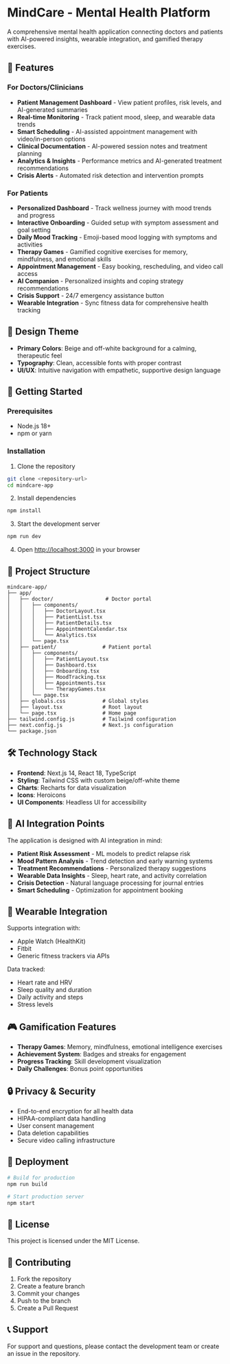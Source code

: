 # MindCare - Mental Health Platform

A comprehensive mental health application connecting doctors and patients with AI-powered insights, wearable integration, and gamified therapy exercises.

## 🌟 Features

### For Doctors/Clinicians
- **Patient Management Dashboard** - View patient profiles, risk levels, and AI-generated summaries
- **Real-time Monitoring** - Track patient mood, sleep, and wearable data trends
- **Smart Scheduling** - AI-assisted appointment management with video/in-person options
- **Clinical Documentation** - AI-powered session notes and treatment planning
- **Analytics & Insights** - Performance metrics and AI-generated treatment recommendations
- **Crisis Alerts** - Automated risk detection and intervention prompts

### For Patients
- **Personalized Dashboard** - Track wellness journey with mood trends and progress
- **Interactive Onboarding** - Guided setup with symptom assessment and goal setting
- **Daily Mood Tracking** - Emoji-based mood logging with symptoms and activities
- **Therapy Games** - Gamified cognitive exercises for memory, mindfulness, and emotional skills
- **Appointment Management** - Easy booking, rescheduling, and video call access
- **AI Companion** - Personalized insights and coping strategy recommendations
- **Crisis Support** - 24/7 emergency assistance button
- **Wearable Integration** - Sync fitness data for comprehensive health tracking

## 🎨 Design Theme
- **Primary Colors**: Beige and off-white background for a calming, therapeutic feel
- **Typography**: Clean, accessible fonts with proper contrast
- **UI/UX**: Intuitive navigation with empathetic, supportive design language

## 🚀 Getting Started

### Prerequisites
- Node.js 18+ 
- npm or yarn

### Installation

1. Clone the repository
```bash
git clone <repository-url>
cd mindcare-app
```

2. Install dependencies
```bash
npm install
```

3. Start the development server
```bash
npm run dev
```

4. Open [http://localhost:3000](http://localhost:3000) in your browser

## 📁 Project Structure

```
mindcare-app/
├── app/
│   ├── doctor/                 # Doctor portal
│   │   ├── components/
│   │   │   ├── DoctorLayout.tsx
│   │   │   ├── PatientList.tsx
│   │   │   ├── PatientDetails.tsx
│   │   │   ├── AppointmentCalendar.tsx
│   │   │   └── Analytics.tsx
│   │   └── page.tsx
│   ├── patient/               # Patient portal
│   │   ├── components/
│   │   │   ├── PatientLayout.tsx
│   │   │   ├── Dashboard.tsx
│   │   │   ├── Onboarding.tsx
│   │   │   ├── MoodTracking.tsx
│   │   │   ├── Appointments.tsx
│   │   │   └── TherapyGames.tsx
│   │   └── page.tsx
│   ├── globals.css            # Global styles
│   ├── layout.tsx             # Root layout
│   └── page.tsx               # Home page
├── tailwind.config.js         # Tailwind configuration
├── next.config.js             # Next.js configuration
└── package.json
```

## 🛠 Technology Stack

- **Frontend**: Next.js 14, React 18, TypeScript
- **Styling**: Tailwind CSS with custom beige/off-white theme
- **Charts**: Recharts for data visualization
- **Icons**: Heroicons
- **UI Components**: Headless UI for accessibility

## 🔮 AI Integration Points

The application is designed with AI integration in mind:

- **Patient Risk Assessment** - ML models to predict relapse risk
- **Mood Pattern Analysis** - Trend detection and early warning systems
- **Treatment Recommendations** - Personalized therapy suggestions
- **Wearable Data Insights** - Sleep, heart rate, and activity correlation
- **Crisis Detection** - Natural language processing for journal entries
- **Smart Scheduling** - Optimization for appointment booking

## 📱 Wearable Integration

Supports integration with:
- Apple Watch (HealthKit)
- Fitbit
- Generic fitness trackers via APIs

Data tracked:
- Heart rate and HRV
- Sleep quality and duration
- Daily activity and steps
- Stress levels

## 🎮 Gamification Features

- **Therapy Games**: Memory, mindfulness, emotional intelligence exercises
- **Achievement System**: Badges and streaks for engagement
- **Progress Tracking**: Skill development visualization
- **Daily Challenges**: Bonus point opportunities

## 🔒 Privacy & Security

- End-to-end encryption for all health data
- HIPAA-compliant data handling
- User consent management
- Data deletion capabilities
- Secure video calling infrastructure

## 🚀 Deployment

```bash
# Build for production
npm run build

# Start production server
npm start
```

## 📄 License

This project is licensed under the MIT License.

## 🤝 Contributing

1. Fork the repository
2. Create a feature branch
3. Commit your changes
4. Push to the branch
5. Create a Pull Request

## 📞 Support

For support and questions, please contact the development team or create an issue in the repository.
